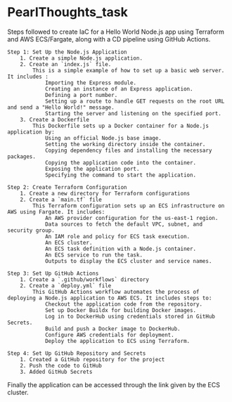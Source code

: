 # PearlThoughts_task
Steps followed to create IaC for a Hello World Node.js app using Terraform and AWS ECS/Fargate, along with a CD pipeline using GitHub Actions.

    Step 1: Set Up the Node.js Application
        1. Create a simple Node.js application.
        2. Create an `index.js` file.
            This is a simple example of how to set up a basic web server. It includes :
                Importing the Express module.
                Creating an instance of an Express application.
                Defining a port number.
                Setting up a route to handle GET requests on the root URL and send a "Hello World!" message.
                Starting the server and listening on the specified port.
        3. Create a Dockerfile
            This Dockerfile sets up a Docker container for a Node.js application by:
                Using an official Node.js base image.
                Setting the working directory inside the container.
                Copying dependency files and installing the necessary packages.
                Copying the application code into the container.
                Exposing the application port.
                Specifying the command to start the application.
    
    Step 2: Create Terraform Configuration
        1. Create a new directory for Terraform configurations
        2. Create a `main.tf` file
            This Terraform configuration sets up an ECS infrastructure on AWS using Fargate. It includes:
                An AWS provider configuration for the us-east-1 region.
                Data sources to fetch the default VPC, subnet, and security group.
                An IAM role and policy for ECS task execution.
                An ECS cluster.
                An ECS task definition with a Node.js container.
                An ECS service to run the task.
                Outputs to display the ECS cluster and service names.
    
    Step 3: Set Up GitHub Actions
        1. Create a `.github/workflows` directory
        2. Create a `deploy.yml` file
            This GitHub Actions workflow automates the process of deploying a Node.js application to AWS ECS. It includes steps to:
                Checkout the application code from the repository.
                Set up Docker Buildx for building Docker images.
                Log in to DockerHub using credentials stored in GitHub Secrets.
                Build and push a Docker image to DockerHub.
                Configure AWS credentials for deployment.
                Deploy the application to ECS using Terraform.

    Step 4: Set Up GitHub Repository and Secrets
        1. Created a GitHub repository for the project
        2. Push the code to GitHub
        3. Added GitHub Secrets

Finally the application can be accessed through the link given by the ECS cluster.